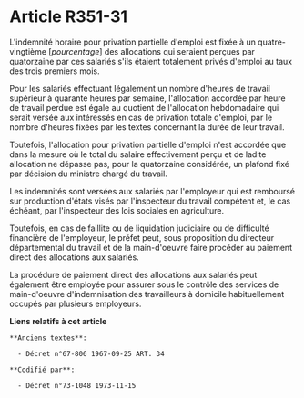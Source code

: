# Article R351-31

L'indemnité horaire pour privation partielle d'emploi est fixée à un quatre-vingtième [*pourcentage*] des allocations qui
seraient perçues par quatorzaine par ces salariés s'ils étaient totalement privés d'emploi au taux des trois premiers mois.

Pour les salariés effectuant légalement un nombre d'heures de travail supérieur à quarante heures par semaine, l'allocation
accordée par heure de travail perdue est égale au quotient de l'allocation hebdomadaire qui serait versée aux intéressés en
cas de privation totale d'emploi, par le nombre d'heures fixées par les textes concernant la durée de leur travail.

Toutefois, l'allocation pour privation partielle d'emploi n'est accordée que dans la mesure où le total du salaire
effectivement perçu et de ladite allocation ne dépasse pas, pour la quatorzaine considérée, un plafond fixé par décision du
ministre chargé du travail.

Les indemnités sont versées aux salariés par l'employeur qui est remboursé sur production d'états visés par l'inspecteur du
travail compétent et, le cas échéant, par l'inspecteur des lois sociales en agriculture.

Toutefois, en cas de faillite ou de liquidation judiciaire ou de difficulté financière de l'employeur, le préfet peut, sous
proposition du directeur départemental du travail et de la main-d'oeuvre faire procéder au paiement direct des allocations
aux salariés.

La procédure de paiement direct des allocations aux salariés peut également être employée pour assurer sous le contrôle des
services de main-d'oeuvre d'indemnisation des travailleurs à domicile habituellement occupés par plusieurs employeurs.

**Liens relatifs à cet article**

	**Anciens textes**:

	  - Décret n°67-806 1967-09-25 ART. 34

	**Codifié par**:

	  - Décret n°73-1048 1973-11-15
